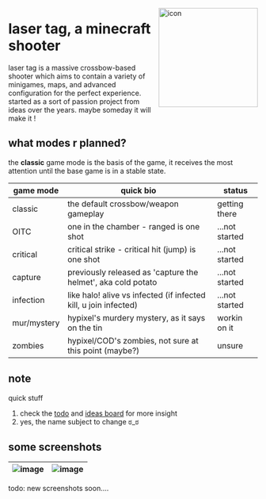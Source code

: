 <img
    align="right" alt="icon" width="200px"
    src="https://github.com/katelyynn/laser-tag/assets/46572320/2190371b-0f82-4956-b7ce-7d00c88fdc4f"
/>

# laser tag, a minecraft shooter

laser tag is a massive crossbow-based shooter which aims to contain a variety of minigames, maps, and
advanced configuration for the perfect experience. started as a sort of passion project from ideas over
the years. maybe someday it will make it !

## what modes r planned?

the **classic** game mode is the basis of the game, it receives the most attention until the base game is in a stable state.

| game mode | quick bio | status |
| --------- | --------- | ------ |
| classic   | the default crossbow/weapon gameplay | getting there |
| OITC      | one in the chamber - ranged is one shot | ...not started |
| critical  | critical strike - critical hit (jump) is one shot | ...not started |
| capture   | previously released as 'capture the helmet', aka cold potato | ...not started |
| infection | like halo! alive vs infected (if infected kill, u join infected) | ...not started |
| mur/mystery | hypixel's murdery mystery, as it says on the tin | workin on it |
| zombies | hypixel/COD's zombies, not sure at this point (maybe?) | unsure |

## note

quick stuff
1. check the [todo](./todo.md) and [ideas board](./ideas.md) for more insight
2. yes, the name subject to change ಠ_ಠ

## some screenshots

| ![image](https://user-images.githubusercontent.com/46572320/216741952-405df933-1312-4e49-8ca3-66339dd589b3.png) | ![image](https://user-images.githubusercontent.com/46572320/216742077-1206ea00-466a-4375-a246-f093efc80937.png) |
|-|-|

todo: new screenshots soon....
